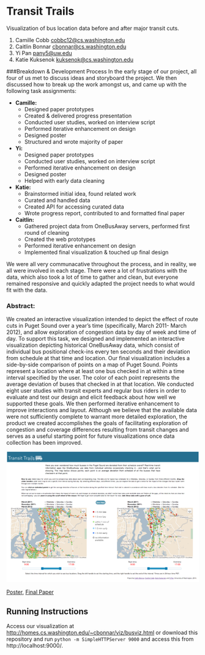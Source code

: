 Transit Trails
===============
Visualization of bus location data before and after major transit cuts.

1. Camille Cobb cobbc12@cs.washington.edu
2. Caitlin Bonnar  cbonnar@cs.washington.edu
3. Yi Pan  pany5@uw.edu
4. Katie Kuksenok kuksenok@cs.washington.edu

###Breakdown & Development Process
In the early stage of our project, all four of us met to discuss ideas and storyboard the project. We then discussed how to break up the work amongst us, and came up with the following task assignments:
* **Camille:** 
  - Designed paper prototypes
  - Created & delivered progress presentation
  - Conducted user studies, worked on interview script
  - Performed iterative enhancement on design
  - Designed poster
  - Structured and wrote majority of paper
* **Yi:**
  - Designed paper prototypes
  - Conducted user studies, worked on interview script
  - Performed iterative enhancement on design
  - Designed poster
  - Helped with early data cleaning
* **Katie:**
  - Brainstormed initial idea, found related work
  - Curated and handled data
  - Created API for accessing curated data
  - Wrote progress report, contributed to and formatted final paper
* **Caitlin:**
  - Gathered project data from OneBusAway servers, performed first round of cleaning
  - Created the web prototypes
  - Performed iterative enhancement on design
  - Implemented final visualization & touched up final design

We were all very communacative throughout the process, and in reality, we all were involved in each stage. There were a lot of frustrations with the data, which also took a lot of time to gather and clean, but everyone remained responsive and quickly adapted the project needs to what would fit with the data. 

### Abstract: 

We created an interactive visualization intended to depict the effect of route cuts in Puget Sound over a year’s time (specifically, March 2011- March 2012), and allow exploration of congestion data by day of week and time of day.
To support this task, we designed and implemented an interactive visualization depicting historical OneBusAway data, which consist of individual bus positional check-ins every ten seconds and their deviation from schedule at that time and location. Our final visualization includes a side-by-side comparison of points on a map of Puget Sound. Points represent a location where at least one bus checked in at within a time interval specified by the user. The color of each point represents the average deviation of buses that checked in at that location. We conducted eight user studies with transit experts and regular bus riders in order to evaluate and test our design and elicit feedback about how well we supported these goals. We then performed iterative enhancement to improve interactions and layout. Although we believe that the available data were not sufficiently complete to warrant more detailed exploration, the product we created accomplishes the goals of facilitating exploration of congestion and coverage differences resulting from transit changes and serves as a useful starting point for future visualizations once data collection has been improved.  

![Overview](https://github.com/CSE512-14W/fp-cobbc12-cbonnar-pany5-kuksenok/raw/master/FinalVersion.png)

[Poster](https://github.com/CSE512-14W/fp-cobbc12-cbonnar-pany5-kuksenok/raw/master/poster/TransitTrails_poster.pdf),
[Final Paper](https://github.com/CSE512-14W/fp-cobbc12-cbonnar-pany5-kuksenok/raw/master/TransitTrailsFinal.pdf)

## Running Instructions

Access our visualization at http://homes.cs.washington.edu/~cbonnar/viz/busviz.html or download this repository and run `python -m SimpleHTTPServer 9000` and access this from http://localhost:9000/.

